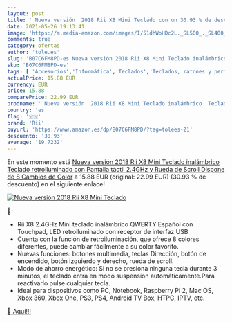 ```yaml
---
layout: post
title: ' Nueva versión  2018 Rii X8 Mini Teclado con un 30.93 % de descuento'
date: 2021-05-26 19:13:41
image: 'https://m.media-amazon.com/images/I/51dhWoHDc2L._SL500_._SL400_.jpg'
comments: true
category: ofertas
author: 'tole.es'
slug: 'B07C6FM8PD-es Nueva versión 2018 Rii X8 Mini Teclado inalámbrico Teclado...'
sku: 'B07C6FM8PD-es'
tags: [ 'Accesorios','Informática','Teclados','Teclados, ratones y periféricos de entrada','rii','teclado', ]
actualPrice: 15.88 EUR
currency: EUR
price: 15.88
comparePrice: 22.99 EUR
prodname: ' Nueva versión  2018 Rii X8 Mini Teclado inalámbrico  Teclado retroiluminado con Pantalla táctil 2.4GHz y Rueda de Scroll  Dispone de 8 Cambios de Color'
country: 'es'
flag: '🇪🇸'
brand: 'Rii'
buyurl: 'https://www.amazon.es/dp/B07C6FM8PD/?tag=tolees-21'
descuento: '30.93'
average: '19.7232'
---
```


En este momento está [ Nueva versión  2018 Rii X8 Mini Teclado inalámbrico  Teclado retroiluminado con Pantalla táctil 2.4GHz y Rueda de Scroll  Dispone de 8 Cambios de Color](https://www.amazon.es/dp/B07C6FM8PD/?tag=tolees-21) a 15.88 EUR (original: 22.99 EUR) (30.93 %  de descuento) en el siguiente enlace!

[![ Nueva versión  2018 Rii X8 Mini Teclado](https://m.media-amazon.com/images/I/51dhWoHDc2L._SL500_._SL400_.jpg)](https://www.amazon.es/dp/B07C6FM8PD/?tag=tolees-21)

🔎:

- Rii X8 2.4GHz Mini teclado inalámbrico QWERTY Español con Touchpad, LED retroiluminado con receptor de interfaz USB
- Cuenta con la función de retroiluminación, que ofrece 8 colores diferentes, puede cambiar fácilmente a su color favorito.
- Nuevas funciones: botones multimedia, teclas Dirección, botón de encendido, botón izquierdo y derecho, rueda de scroll.
- Modo de ahorro energético: Si no se presiona ninguna tecla durante 3 minutos, el teclado entra en modo suspension automáticamente.Para reactivarlo pulse cualquier tecla.
- Ideal para dispositivos como PC, Notebook, Raspberry Pi 2, Mac OS, Xbox 360, Xbox One, PS3, PS4, Android TV Box, HTPC, IPTV, etc.

[🛒 Aquí!!!](https://www.amazon.es/dp/B07C6FM8PD/?tag=tolees-21)

